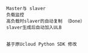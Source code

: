     Master与 slaver
    负载监控
    高负载时slaver的自动复制 （Done）
    slaver生成后自动加入ULB
    
    
    基于原Ucloud Python SDK 修改